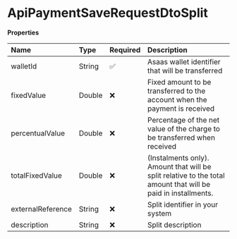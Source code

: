 # ApiPaymentSaveRequestDtoSplit

**Properties**

| Name              | Type   | Required | Description                                                                                                   |
| :---------------- | :----- | :------- | :------------------------------------------------------------------------------------------------------------ |
| walletId          | String | ✅       | Asaas wallet identifier that will be transferred                                                              |
| fixedValue        | Double | ❌       | Fixed amount to be transferred to the account when the payment is received                                    |
| percentualValue   | Double | ❌       | Percentage of the net value of the charge to be transferred when received                                     |
| totalFixedValue   | Double | ❌       | (Instalments only). Amount that will be split relative to the total amount that will be paid in installments. |
| externalReference | String | ❌       | Split identifier in your system                                                                               |
| description       | String | ❌       | Split description                                                                                             |

<!-- This file was generated by liblab | https://liblab.com/ -->
